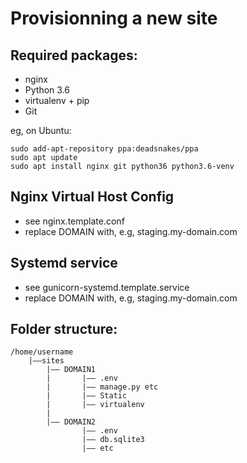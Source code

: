Provisionning a new site
========================

## Required packages:

* nginx
* Python 3.6
* virtualenv + pip
* Git

eg, on Ubuntu:

    sudo add-apt-repository ppa:deadsnakes/ppa
    sudo apt update
    sudo apt install nginx git python36 python3.6-venv
    
## Nginx Virtual Host Config

* see nginx.template.conf
* replace DOMAIN with, e.g, staging.my-domain.com

## Systemd service

* see gunicorn-systemd.template.service
* replace DOMAIN with, e.g, staging.my-domain.com

## Folder structure:

    /home/username
        |——sites
            |—— DOMAIN1
            |       |—— .env
            |       |—— manage.py etc
            |       |—— Static 
            |       |—— virtualenv
            |
            |—— DOMAIN2
                    |—— .env
                    |—— db.sqlite3
                    |—— etc
                